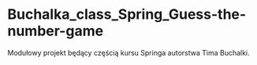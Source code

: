 # Buchalka_class_Spring_Guess-the-number-game

Modułowy projekt będący częścią kursu Springa autorstwa Tima Buchalki.
